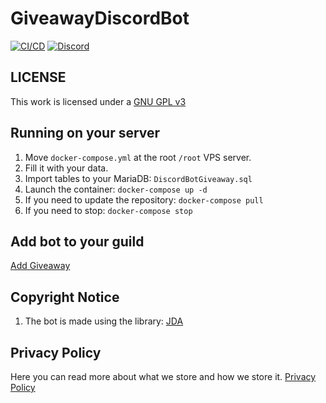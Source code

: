 # GiveawayDiscordBot
[![CI/CD](https://github.com/megoRU/GiveawayDiscordBot/actions/workflows/ci_cd.yml/badge.svg?branch=main)](https://github.com/megoRU/GiveawayDiscordBot/actions/workflows/ci_cd.yml)
[![Discord](https://img.shields.io/discord/779317239722672128?label=Discord)](https://discord.gg/UrWG3R683d)

## LICENSE

This work is licensed under a [GNU GPL v3](https://www.gnu.org/licenses/gpl-3.0.en.html)

## Running on your server

1. Move `docker-compose.yml` at the root `/root` VPS server.
2. Fill it with your data.
3. Import tables to your MariaDB: `DiscordBotGiveaway.sql`
4. Launch the container: `docker-compose up -d`
5. If you need to update the repository: `docker-compose pull`
6. If you need to stop: `docker-compose stop`

## Add bot to your guild
[Add Giveaway](https://discord.com/oauth2/authorize?client_id=808277484524011531&permissions=277025647680&scope=applications.commands+bot)

## Copyright Notice

1.  The bot is made using the library: [JDA](https://github.com/DV8FromTheWorld/JDA)

## Privacy Policy

Here you can read more about what we store and how we store it. [Privacy Policy](https://github.com/megoRU/GiveawayDiscordBot/tree/main/.github/privacy.md)